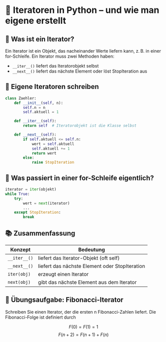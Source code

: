 # 🔁 Iteratoren in Python – und wie man eigene erstellt

## 🧠 Was ist ein Iterator?
Ein Iterator ist ein Objekt, das nacheinander Werte liefern kann, z. B. in einer for-Schleife.
Ein Iterator muss zwei Methoden haben:

* `__iter__()` liefert das Iteratorobjekt selbst  
* `__next__()`  liefert das nächste Element oder löst StopIteration aus

## 🔨 Eigene Iteratoren schreiben
```python
class Zaehler:
    def __init__(self, n):
        self.n = n
        self.aktuell = 1

    def __iter__(self):
        return self  # Iteratorobjekt ist die Klasse selbst

    def __next__(self):
        if self.aktuell <= self.n:
            wert = self.aktuell
            self.aktuell += 1
            return wert
        else:
            raise StopIteration
```

## 🔄 Was passiert in einer for-Schleife eigentlich?
```python
iterator = iter(objekt)
while True:
    try:
        wert = next(iterator)
        ...
    except StopIteration:
        break
```

## 📚 Zusammenfassung
| Konzept | Bedeutung
| - | -
`__iter__()` | liefert das Iterator-Objekt (oft self)
`__next__()` | liefert das nächste Element oder StopIteration
`iter(obj)` | erzeugt einen Iterator
`next(obj)` | gibt das nächste Element aus dem Iterator

## 🧪 Übungsaufgabe: Fibonacci-Iterator
Schreiben Sie einen Iterator, der die ersten n Fibonacci-Zahlen liefert. Die Fibonacci-Folge ist definiert durch

$$F(0) = F(1) = 1$$
$$F(n+2) = F(n + 1) + F(n)$$

